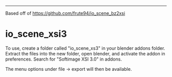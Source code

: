--------------------------------

Based off of https://github.com/frute94/io_scene_bz2xsi

# io_scene_xsi3
To use, create a folder called "io_scene_xs3" in your blender addons folder.
Extract the files into the new folder, open blender, and activate the addon in preferences.
Search for "Softimage XSI 3.0" in addons.

The menu options under file -> export will then be available.
